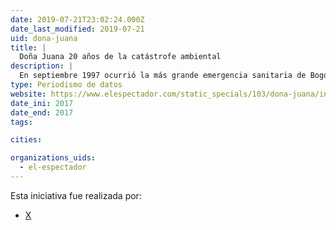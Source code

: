 ```yaml
---
date: 2019-07-21T23:02:24.000Z
date_last_modified: 2019-07-21
uid: dona-juana
title: |
  Doña Juana 20 años de la catástrofe ambiental
description: |
  En septiembre 1997 ocurrió la más grande emergencia sanitaria de Bogotá, luego del derrumbe de un millón 200 mil toneladas de basuras del relleno sanitario. 20 años después, los habitantes de zonas aledañas aseguran que siguen siendo afectados por la disposición. esta investigación hace un análisis de la problemática.
type: Periodismo de datos
website: https://www.elespectador.com/static_specials/103/dona-juana/index.html
date_ini: 2017
date_end: 2017
tags:

cities: 

organizations_uids:
  - el-espectador
---
```


Esta iniciativa fue realizada por:

- [X](/organizaciones/el-espectador)
